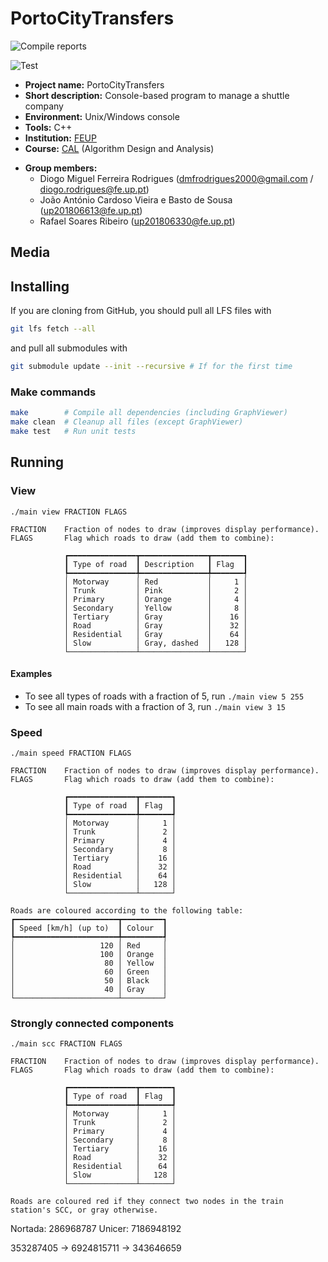 # PortoCityTransfers <!-- {#mainpage} -->

![Compile reports](https://github.com/dmfrodrigues/feup-cal-proj/workflows/Compile%20reports/badge.svg)

![Test](https://github.com/dmfrodrigues/feup-cal-proj/workflows/Test/badge.svg)

- **Project name:** PortoCityTransfers
- **Short description:** Console-based program to manage a shuttle company
- **Environment:** Unix/Windows console
- **Tools:** C++
- **Institution:** [FEUP](https://sigarra.up.pt/feup/en/web_page.Inicial)
- **Course:** [CAL](https://sigarra.up.pt/feup/en/UCURR_GERAL.FICHA_UC_VIEW?pv_ocorrencia_id=436441) (Algorithm Design and Analysis)
<!-- - **Project grade:** ??/20.0 -->
- **Group members:**
    - Diogo Miguel Ferreira Rodrigues (dmfrodrigues2000@gmail.com / diogo.rodrigues@fe.up.pt)
    - João António Cardoso Vieira e Basto de Sousa (up201806613@fe.up.pt)
    - Rafael Soares Ribeiro (up201806330@fe.up.pt)

## Media

## Installing

If you are cloning from GitHub, you should pull all LFS files with

```sh
git lfs fetch --all
```

and pull all submodules with

```sh
git submodule update --init --recursive # If for the first time
```

### Make commands

```sh
make        # Compile all dependencies (including GraphViewer)
make clean  # Cleanup all files (except GraphViewer)
make test   # Run unit tests
```

## Running

### View

```
./main view FRACTION FLAGS

FRACTION    Fraction of nodes to draw (improves display performance).
FLAGS       Flag which roads to draw (add them to combine):

            ┏━━━━━━━━━━━━━━━┳━━━━━━━━━━━━━━━┳━━━━━━━┓
            ┃ Type of road  ┃ Description   ┃ Flag  ┃
            ┡━━━━━━━━━━━━━━━╇━━━━━━━━━━━━━━━╇━━━━━━━┩
            │ Motorway      │ Red           │     1 │
            │ Trunk         │ Pink          │     2 │
            │ Primary       │ Orange        │     4 │
            │ Secondary     │ Yellow        │     8 │
            │ Tertiary      │ Gray          │    16 │
            │ Road          │ Gray          │    32 │
            │ Residential   │ Gray          │    64 │
            │ Slow          │ Gray, dashed  │   128 │
            └───────────────┴───────────────┴───────┘
```

#### Examples

- To see all types of roads with a fraction of 5, run `./main view 5 255`
- To see all main roads with a fraction of 3, run `./main view 3 15`

### Speed

```
./main speed FRACTION FLAGS

FRACTION    Fraction of nodes to draw (improves display performance).
FLAGS       Flag which roads to draw (add them to combine):

            ┏━━━━━━━━━━━━━━━┳━━━━━━━┓
            ┃ Type of road  ┃ Flag  ┃
            ┡━━━━━━━━━━━━━━━╇━━━━━━━┩
            │ Motorway      │     1 │
            │ Trunk         │     2 │
            │ Primary       │     4 │
            │ Secondary     │     8 │
            │ Tertiary      │    16 │
            │ Road          │    32 │
            │ Residential   │    64 │
            │ Slow          │   128 │
            └───────────────┴───────┘

Roads are coloured according to the following table:
┏━━━━━━━━━━━━━━━━━━━━━━━┳━━━━━━━━━┓
┃ Speed [km/h] (up to)  ┃ Colour  ┃
┡━━━━━━━━━━━━━━━━━━━━━━━╇━━━━━━━━━┩
│                   120 │ Red     │
│                   100 │ Orange  │
│                    80 │ Yellow  │
│                    60 │ Green   │
│                    50 │ Black   │
│                    40 │ Gray    │
└───────────────────────┴─────────┘
```

### Strongly connected components

```
./main scc FRACTION FLAGS

FRACTION    Fraction of nodes to draw (improves display performance).
FLAGS       Flag which roads to draw (add them to combine):

            ┏━━━━━━━━━━━━━━━┳━━━━━━━┓
            ┃ Type of road  ┃ Flag  ┃
            ┡━━━━━━━━━━━━━━━╇━━━━━━━┩
            │ Motorway      │     1 │
            │ Trunk         │     2 │
            │ Primary       │     4 │
            │ Secondary     │     8 │
            │ Tertiary      │    16 │
            │ Road          │    32 │
            │ Residential   │    64 │
            │ Slow          │   128 │
            └───────────────┴───────┘

Roads are coloured red if they connect two nodes in the train station's SCC, or gray otherwise.
```
Nortada: 286968787
Unicer: 7186948192

353287405 -> 6924815711 -> 343646659
